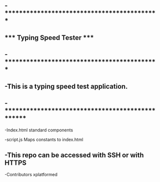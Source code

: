 -*******************************************
-
***	Typing Speed Tester	***
-
-*******************************************
-
-This is a typing speed test application.
-
-************************************************
-
-Index.html standard components

-script.js Maps constants to index.html

-This repo can be accessed with SSH or with HTTPS
-
-Contributors xplatformed